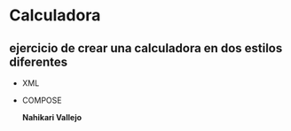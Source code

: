 # Calculadora
## ejercicio de crear una calculadora en dos estilos diferentes
* XML
* COMPOSE




	**Nahikari Vallejo**

